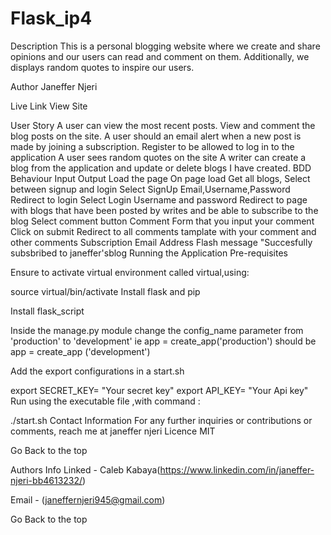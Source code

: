 # Flask_ip4
Description
This is a personal blogging website where we create and share opinions and our users can read and comment on them. Additionally, we displays random quotes to inspire our users.

Author
Janeffer Njeri

Live Link
View Site

User Story
A user can view the most recent posts.
View and comment the blog posts on the site.
A user should an email alert when a new post is made by joining a subscription.
Register to be allowed to log in to the application
A user sees random quotes on the site
A writer can create a blog from the application and update or delete blogs I have created.
BDD
Behaviour	Input	Output
Load the page	On page load	Get all blogs, Select between signup and login
Select SignUp	Email,Username,Password	Redirect to login
Select Login	Username and password	Redirect to page with blogs that have been posted by writes and be able to subscribe to the blog
Select comment button	Comment	Form that you input your comment
Click on submit		Redirect to all comments tamplate with your comment and other comments
Subscription	Email Address	Flash message "Succesfully subsbribed to janeffer'sblog
Running the Application
Pre-requisites

Ensure to activate virtual environment called virtual,using:

source virtual/bin/activate
Install flask and pip

Install flask_script

Inside the manage.py module change the config_name parameter from 'production' to 'development' ie app = create_app('production') should be app = create_app ('development')

Add the export configurations in a start.sh

export SECRET_KEY= "Your secret key"
export API_KEY= "Your Api key"
Run using the executable file ,with command :

./start.sh
Contact Information
For any further inquiries or contributions or comments, reach me at janeffer njeri
Licence
MIT

Go Back to the top

Authors Info
Linked - Caleb Kabaya(https://www.linkedin.com/in/janeffer-njeri-bb4613232/)

Email - (janeffernjeri945@gmail.com)

Go Back to the top
